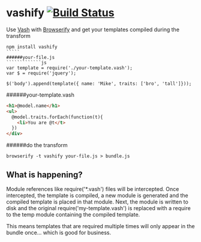 vashify [![Build Status](https://travis-ci.org/chevett/vashify.png)](https://travis-ci.org/chevett/vashify)
=======

Use [Vash](https://github.com/kirbysayshi/vash) with [Browserify](https://github.com/substack/node-browserify) and get your templates compiled during the transform
``````
npm install vashify
`````
######your-file.js
`````````````js
var template = require('./your-template.vash');
var $ = require('jquery');

$('body').append(template({ name: 'Mike', traits: ['bro', 'tall']}));
```````````````
######your-template.vash
`````````````html
<h1>@model.name</h1>
<ul>
  @model.traits.forEach(function(t){ 
    <li>You are @t</t>
  })
</div>
```````````````
######do the transform
```````````````
browserify -t vashify your-file.js > bundle.js
```````````````


What is happening?
------------------
Module references like require('*.vash') files will be intercepted.  Once intercepted, the template is compiled, a new module is generated and the compiled template is placed in that module.  Next, the module is written to disk and the original require('my-template.vash') is replaced with a require to the temp module containing the compiled template.

This means templates that are required multiple times will only appear in the bundle once... which is good for business.
